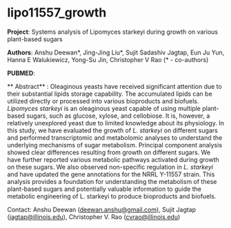 # lipo11557_growth

**Project**: Systems analysis of Lipomyces starkeyi during growth on various plant-based sugars 

**Authors**: Anshu Deewan\*, Jing-Jing Liu\*, Sujit Sadashiv Jagtap, Eun Ju Yun, Hanna E Walukiewicz, Yong-Su Jin, Christopher V Rao
(* - co-authors)

**PUBMED**: 

** Abstract** : Oleaginous yeasts have received significant attention due to their substantial lipids storage capability. The accumulated lipids can be utilized directly or processed into various bioproducts and biofuels. *Lipomyces starkeyi* is an oleaginous yeast capable of using multiple plant-based sugars, such as glucose, xylose, and cellobiose. It is, however, a relatively unexplored yeast due to limited knowledge about its physiology. In this study, we have evaluated the growth of *L. starkeyi* on different sugars and performed transcriptomic and metabolomic analyses to understand the underlying mechanisms of sugar metabolism. Principal component analysis showed clear differences resulting from growth on different sugars. We have further reported various metabolic pathways activated during growth on these sugars. We also observed non-specific regulation in *L. starkeyi* and have updated the gene annotations for the NRRL Y-11557 strain. This analysis provides a foundation for understanding the metabolism of these plant-based sugars and potentially valuable information to guide the metabolic engineering of L. starkeyi to produce bioproducts and biofuels.

Contact: Anshu Deewan (deewan.anshu@gmail.com), Sujit Jagtap (jagtap@illinois.edu), Christopher V. Rao (cvrao@illinois.edu)